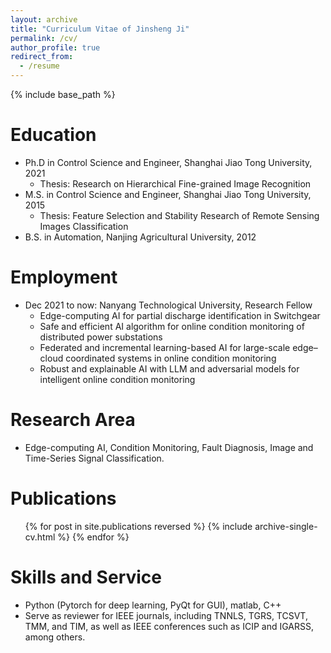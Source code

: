 ```yaml
---
layout: archive
title: "Curriculum Vitae of Jinsheng Ji"
permalink: /cv/
author_profile: true
redirect_from:
  - /resume
---
```


{% include base_path %}

Education
======
* Ph.D in Control Science and Engineer, Shanghai Jiao Tong University, 2021
  * Thesis: Research on Hierarchical Fine-grained Image Recognition
* M.S. in Control Science and Engineer, Shanghai Jiao Tong University, 2015
  * Thesis: Feature Selection and Stability Research of Remote Sensing Images Classification
* B.S. in Automation, Nanjing Agricultural University, 2012

Employment
======
<!--
Dec 2021 to now: Nanyang Technological University, Research Fellow (Supervisor: [Xudong Jiang](https://dr.ntu.edu.sg/cris/rp/rp00233))
-->
* Dec 2021 to now: Nanyang Technological University, Research Fellow
  * Edge-computing AI for partial discharge identification in Switchgear
  * Safe and efficient AI algorithm for online condition monitoring of distributed power substations
  * Federated and incremental learning-based AI for large-scale edge–cloud coordinated systems in online condition monitoring
  * Robust and explainable AI with LLM and adversarial models for intelligent online condition monitoring
  
<!--
Talks
======
  <ul>{% for post in site.talks reversed %}
    {% include archive-single-talk-cv.html  %}
  {% endfor %}</ul>

Teaching
======
  <ul>{% for post in site.teaching reversed %}
    {% include archive-single-cv.html %}
  {% endfor %}</ul>
-->

Research Area
======
* Edge-computing AI, Condition Monitoring, Fault Diagnosis, Image and Time-Series Signal Classification.

Publications
======
  <ul>{% for post in site.publications reversed %}
    {% include archive-single-cv.html %}
  {% endfor %}</ul>

Skills and Service
======
* Python (Pytorch for deep learning, PyQt for GUI), matlab, C++
* Serve as reviewer for IEEE journals, including TNNLS, TGRS, TCSVT, TMM, and TIM, as well as IEEE conferences such as ICIP and IGARSS, among others.